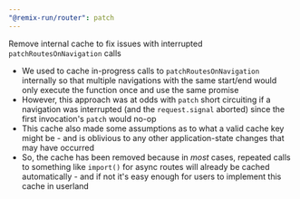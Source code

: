 ```yaml
---
"@remix-run/router": patch
---
```


Remove internal cache to fix issues with interrupted `patchRoutesOnNavigation` calls

- We used to cache in-progress calls to `patchRoutesOnNavigation` internally so that multiple navigations with the same start/end would only execute the function once and use the same promise
- However, this approach was at odds with `patch` short circuiting if a navigation was interrupted (and the `request.signal` aborted) since the first invocation's `patch` would no-op
- This cache also made some assumptions as to what a valid cache key might be - and is oblivious to any other application-state changes that may have occurred
- So, the cache has been removed because in _most_ cases, repeated calls to something like `import()` for async routes will already be cached automatically - and if not it's easy enough for users to implement this cache in userland
